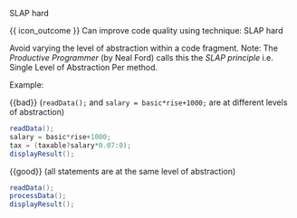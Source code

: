 <span id="title">SLAP hard</span>

<span id="prereqs"></span>

<span id="outcomes">{{ icon_outcome }} Can improve code quality using technique: SLAP hard </span>

<div id="body">

Avoid varying the level of <trigger trigger="click" for="modal:slap-abstraction">abstraction</trigger> within a code fragment.
Note: The _Productive Programmer_ (by Neal Ford) calls this the _SLAP principle_ i.e. Single Level of Abstraction Per method.

<box>

Example:

{{bad}} (`readData();` and `salary = basic*rise+1000;` are at different levels of abstraction)
```java
readData();
salary = basic*rise+1000;
tax = (taxable?salary*0.07:0);
displayResult();
```

{{good}} (all statements are at the same level of abstraction)
```java
readData();
processData();
displayResult();
```

</box>

<modal title="" id="modal:slap-abstraction">
  <include src="../../../../designFundamentals/abstraction/what/unit-inElsewhere-asFlat.md" boilerplate/>
</modal>


</div>

<div id="extras">
</div>
